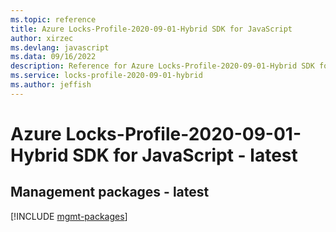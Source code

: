 ```yaml
---
ms.topic: reference
title: Azure Locks-Profile-2020-09-01-Hybrid SDK for JavaScript
author: xirzec
ms.devlang: javascript
ms.data: 09/16/2022
description: Reference for Azure Locks-Profile-2020-09-01-Hybrid SDK for JavaScript
ms.service: locks-profile-2020-09-01-hybrid
ms.author: jeffish
---
```

# Azure Locks-Profile-2020-09-01-Hybrid SDK for JavaScript - latest

## Management packages - latest
[!INCLUDE [mgmt-packages](locks-profile-2020-09-01-hybrid-mgmt-index.md)]